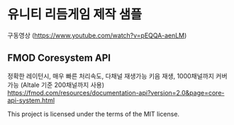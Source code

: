 ﻿# 유니티 리듬게임 제작 샘플


구동영상
(https://www.youtube.com/watch?v=pEQQA-aenLM)

## FMOD Coresystem API

정확한 레이턴시, 매우 빠른 처리속도, 다채널 재생가능
키음 재생, 1000채널까지 커버 가능 (Altale 기준 200채널까지 사용)
https://fmod.com/resources/documentation-api?version=2.0&page=core-api-system.html


This project is licensed under the terms of the MIT license.


